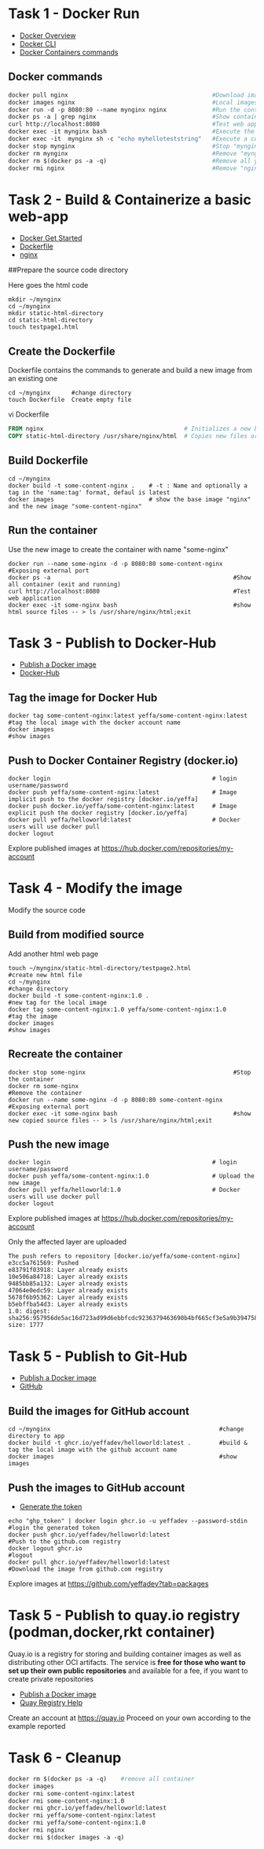 # Task 1 - Docker Run

- [Docker Overview](https://docs.docker.com/get-started/overview/)
- [Docker CLI](https://docs.docker.com/engine/reference/commandline/)
- [Docker Containers commands](https://stackoverflow.com/questions/16840409/how-to-list-containers-in-docker)

## Docker commands

```Dockerfile
docker pull nginx                                         #Download images,Nginx (pronounced "engine-x") is an open source reverse proxy server
docker images nginx                                       #Local images
docker run -d -p 8080:80 --name mynginx nginx             #Run the container with "mynginx" name
docker ps -a | grep nginx                                 #Show container (running & stopped)
curl http://localhost:8080                                #Test web application
docker exec -it mynginx bash                              #Execute the "bash" in a running container (e.g:ls -la;exit)
docker exec -it  mynginx sh -c "echo myhelloteststring"   #Execute a command in a running container,then exit (docker exec --help)
docker stop mynginx                                       #Stop "mynginx" container
docker rm mynginx                                         #Remove "mynginx" container
docker rm $(docker ps -a -q)                              #Remove all your containers
docker rmi nginx                                          #Remove "nginx" image
```

# Task 2 - Build & Containerize a basic web-app

- [Docker Get Started](https://docs.docker.com/get-started/)
- [Dockerfile](https://docs.docker.com/engine/reference/builder/)
- [nginx](https://hub.docker.com/_/nginx)

##Prepare the source code directory

Here goes the html code

```
mkdir ~/mynginx
cd ~/mynginx
mkdir static-html-directory
cd static-html-directory
touch testpage1.html
```

## Create the Dockerfile

Dockerfile contains the commands to generate and build a new image from an existing one

```
cd ~/mynginx      #change directory
touch Dockerfile  Create empty file
```

vi Dockerfile

```Dockerfile
FROM nginx                                        # Initializes a new build stage and sets the Base Image for subsequent instructions.    
COPY static-html-directory /usr/share/nginx/html  # Copies new files or dir from <src> and adds them to the filesystem of the container at the path <dest>
```

## Build Dockerfile

```
cd ~/mynginx
docker build -t some-content-nginx .    # -t : Name and optionally a tag in the 'name:tag' format, defaul is latest
docker images                           # show the base image "nginx" and the new image "some-content-nginx"
```

## Run the container

Use the new image to create the container with name "some-nginx"

```
docker run --name some-nginx -d -p 8080:80 some-content-nginx   #Exposing external port
docker ps -a                                                    #Show all container (exit and running)
curl http://localhost:8080                                      #Test web application
docker exec -it some-nginx bash                                 #show html source files -- > ls /usr/share/nginx/html;exit
```

# Task 3 - Publish to Docker-Hub

- [Publish a Docker image](https://dsri.maastrichtuniversity.nl/docs/guide-publish-image/)
- [Docker-Hub](https://docs.docker.com/docker-hub/)

## Tag the image for Docker Hub

```
docker tag some-content-nginx:latest yeffa/some-content-nginx:latest      #tag the local image with the docker account name
docker images                                                             #show images
```

## Push to Docker Container Registry (docker.io)

```
docker login                                              # login username/password
docker push yeffa/some-content-nginx:latest               # Image implicit push to the docker registry [docker.io/yeffa]
docker push docker.io/yeffa/some-content-nginx:latest     # Image explicit push the docker registry [docker.io/yeffa]
docker pull yeffa/helloworld:latest                       # Docker users will use docker pull
docker logout
```
Explore published images at https://hub.docker.com/repositories/my-account

# Task 4 - Modify the image

Modify the source code

## Build from modified source

Add another html web page

```
touch ~/mynginx/static-html-directory/testpage2.html                #create new html file
cd ~/mynginx                                                        #change directory
docker build -t some-content-nginx:1.0 .                            #new tag for the local image
docker tag some-content-nginx:1.0 yeffa/some-content-nginx:1.0      #tag the image
docker images                                                       #show images
```

## Recreate the container

```
docker stop some-nginx                                          #Stop the container
docker rm some-nginx                                            #Remove the container
docker run --name some-nginx -d -p 8080:80 some-content-nginx   #Exposing external port
docker exec -it some-nginx bash                                 #show new copied source files -- > ls /usr/share/nginx/html;exit
```

## Push the new image

```
docker login                                              # login username/password
docker push yeffa/some-content-nginx:1.0                  # Upload the new image
docker pull yeffa/helloworld:1.0                          # Docker users will use docker pull
docker logout
```
Explore published images at https://hub.docker.com/repositories/my-account

Only the affected layer are uploaded

```
The push refers to repository [docker.io/yeffa/some-content-nginx]
e3cc5a761569: Pushed
e83791f03918: Layer already exists
10e506a84718: Layer already exists
9485bb85a132: Layer already exists
47064e0edc59: Layer already exists
5678f6b95362: Layer already exists
b5ebffba54d3: Layer already exists
1.0: digest: sha256:957956de5ac16d723ad99d6ebbfcdc9236379463690b4bf665cf3e5a9b394758 size: 1777
```

# Task 5 - Publish to Git-Hub

- [Publish a Docker image](https://dsri.maastrichtuniversity.nl/docs/guide-publish-image/)
- [GitHub](https://docs.github.com/en/enterprise-server@3.3/packages/working-with-a-github-packages-registry/working-with-the-docker-registry)

## Build the images for GitHub account

```
cd ~/mynginx                                                #change directory to app
docker build -t ghcr.io/yeffadev/helloworld:latest .        #build & tag the local image with the github account name
docker images                                               #show images
```

## Push the images to GitHub account

- [Generate the token](https://github.com/settings/tokens/)

```
echo "ghp_token" | docker login ghcr.io -u yeffadev --password-stdin    #login the generated token
docker push ghcr.io/yeffadev/helloworld:latest                          #Push to the github.com registry
docker logout ghcr.io                                                   #logout
docker pull ghcr.io/yeffadev/helloworld:latest                          #Download the image from github.com registry
```
Explore images at https://github.com/yeffadev?tab=packages

# Task 5 - Publish to quay.io registry (podman,docker,rkt container)

Quay.io is a registry for storing and building container images as well as distributing other OCI artifacts. The service is **free for those who want to set up their own public repositories** and available for a fee, if you want to create private repositories

- [Publish a Docker image](https://dsri.maastrichtuniversity.nl/docs/guide-publish-image/)
- [Quay Registry Help](https://access.redhat.com/articles/quayio-help)

Create an account at https://quay.io
Proceed on your own according to the example reported

# Task 6 - Cleanup

```Dockerfile
docker rm $(docker ps -a -q)    #remove all container
docker images
docker rmi some-content-nginx:latest
docker rmi some-content-nginx:1.0
docker rmi ghcr.io/yeffadev/helloworld:latest
docker rmi yeffa/some-content-nginx:latest
docker rmi yeffa/some-content-nginx:1.0
docker rmi nginx
docker rmi $(docker images -a -q)
```
